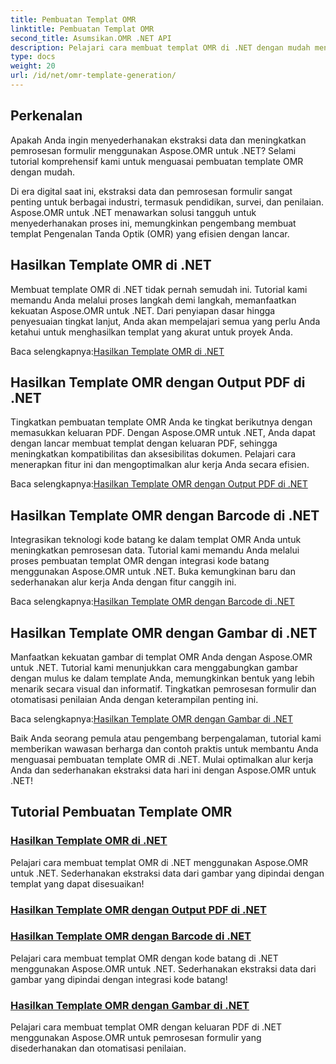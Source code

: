 ```yaml
---
title: Pembuatan Templat OMR
linktitle: Pembuatan Templat OMR
second_title: Asumsikan.OMR .NET API
description: Pelajari cara membuat templat OMR di .NET dengan mudah menggunakan tutorial Aspose.OMR untuk .NET. Sederhanakan ekstraksi data dan sederhanakan pemrosesan formulir sekarang!
type: docs
weight: 20
url: /id/net/omr-template-generation/
---
```

## Perkenalan
Apakah Anda ingin menyederhanakan ekstraksi data dan meningkatkan pemrosesan formulir menggunakan Aspose.OMR untuk .NET? Selami tutorial komprehensif kami untuk menguasai pembuatan template OMR dengan mudah.

Di era digital saat ini, ekstraksi data dan pemrosesan formulir sangat penting untuk berbagai industri, termasuk pendidikan, survei, dan penilaian. Aspose.OMR untuk .NET menawarkan solusi tangguh untuk menyederhanakan proses ini, memungkinkan pengembang membuat templat Pengenalan Tanda Optik (OMR) yang efisien dengan lancar.

## Hasilkan Template OMR di .NET

Membuat template OMR di .NET tidak pernah semudah ini. Tutorial kami memandu Anda melalui proses langkah demi langkah, memanfaatkan kekuatan Aspose.OMR untuk .NET. Dari penyiapan dasar hingga penyesuaian tingkat lanjut, Anda akan mempelajari semua yang perlu Anda ketahui untuk menghasilkan templat yang akurat untuk proyek Anda.

 Baca selengkapnya:[Hasilkan Template OMR di .NET](./generate-omr-templates/)

## Hasilkan Template OMR dengan Output PDF di .NET

Tingkatkan pembuatan template OMR Anda ke tingkat berikutnya dengan memasukkan keluaran PDF. Dengan Aspose.OMR untuk .NET, Anda dapat dengan lancar membuat templat dengan keluaran PDF, sehingga meningkatkan kompatibilitas dan aksesibilitas dokumen. Pelajari cara menerapkan fitur ini dan mengoptimalkan alur kerja Anda secara efisien.

 Baca selengkapnya:[Hasilkan Template OMR dengan Output PDF di .NET](./generate-omr-templates-pdf/)

## Hasilkan Template OMR dengan Barcode di .NET

Integrasikan teknologi kode batang ke dalam templat OMR Anda untuk meningkatkan pemrosesan data. Tutorial kami memandu Anda melalui proses pembuatan templat OMR dengan integrasi kode batang menggunakan Aspose.OMR untuk .NET. Buka kemungkinan baru dan sederhanakan alur kerja Anda dengan fitur canggih ini.

 Baca selengkapnya:[Hasilkan Template OMR dengan Barcode di .NET](./generate-omr-templates-barcode/)

## Hasilkan Template OMR dengan Gambar di .NET

Manfaatkan kekuatan gambar di templat OMR Anda dengan Aspose.OMR untuk .NET. Tutorial kami menunjukkan cara menggabungkan gambar dengan mulus ke dalam template Anda, memungkinkan bentuk yang lebih menarik secara visual dan informatif. Tingkatkan pemrosesan formulir dan otomatisasi penilaian Anda dengan keterampilan penting ini.

 Baca selengkapnya:[Hasilkan Template OMR dengan Gambar di .NET](./generate-omr-templates-images/)

Baik Anda seorang pemula atau pengembang berpengalaman, tutorial kami memberikan wawasan berharga dan contoh praktis untuk membantu Anda menguasai pembuatan template OMR di .NET. Mulai optimalkan alur kerja Anda dan sederhanakan ekstraksi data hari ini dengan Aspose.OMR untuk .NET!
## Tutorial Pembuatan Template OMR
### [Hasilkan Template OMR di .NET](./generate-omr-templates/)
Pelajari cara membuat templat OMR di .NET menggunakan Aspose.OMR untuk .NET. Sederhanakan ekstraksi data dari gambar yang dipindai dengan templat yang dapat disesuaikan!
### [Hasilkan Template OMR dengan Output PDF di .NET](./generate-omr-templates-pdf/)
### [Hasilkan Template OMR dengan Barcode di .NET](./generate-omr-templates-barcode/)
Pelajari cara membuat templat OMR dengan kode batang di .NET menggunakan Aspose.OMR untuk .NET. Sederhanakan ekstraksi data dari gambar yang dipindai dengan integrasi kode batang!
### [Hasilkan Template OMR dengan Gambar di .NET](./generate-omr-templates-images/)
Pelajari cara membuat templat OMR dengan keluaran PDF di .NET menggunakan Aspose.OMR untuk pemrosesan formulir yang disederhanakan dan otomatisasi penilaian.